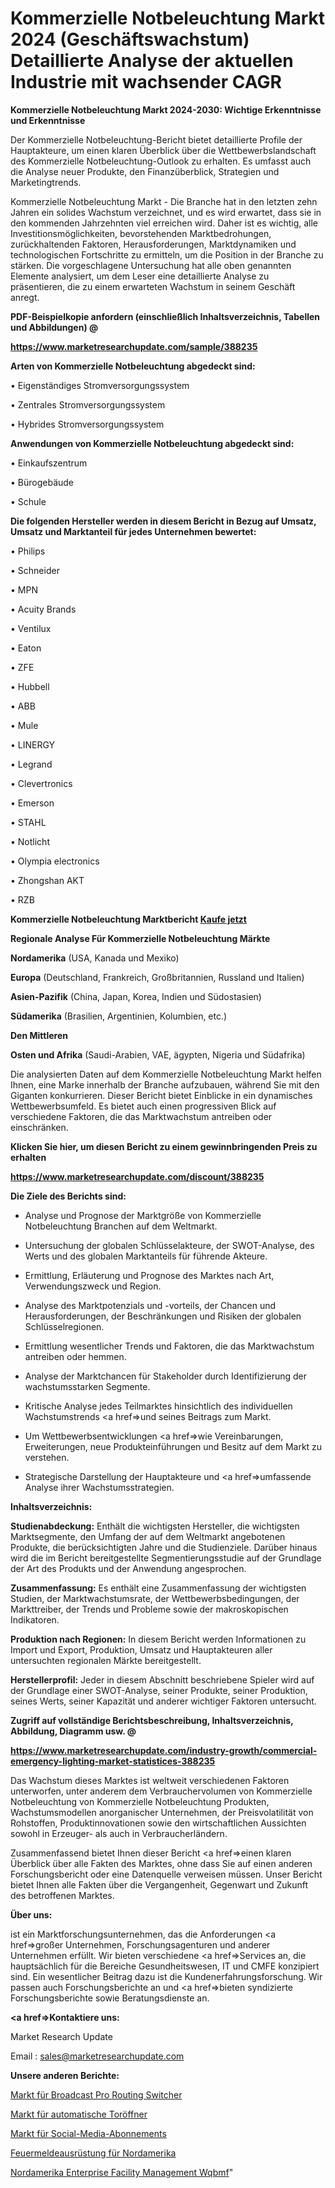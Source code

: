 # Kommerzielle Notbeleuchtung Markt 2024 (Geschäftswachstum) Detaillierte Analyse der aktuellen Industrie mit wachsender CAGR

<strong>Kommerzielle Notbeleuchtung Markt 2024-2030: Wichtige Erkenntnisse und Erkenntnisse</strong>

Der Kommerzielle Notbeleuchtung-Bericht bietet detaillierte Profile der Hauptakteure, um einen klaren Überblick über die Wettbewerbslandschaft des Kommerzielle Notbeleuchtung-Outlook zu erhalten. Es umfasst auch die Analyse neuer Produkte, den Finanzüberblick, Strategien und Marketingtrends.

Kommerzielle Notbeleuchtung Markt - Die Branche hat in den letzten zehn Jahren ein solides Wachstum verzeichnet, und es wird erwartet, dass sie in den kommenden Jahrzehnten viel erreichen wird. Daher ist es wichtig, alle Investitionsmöglichkeiten, bevorstehenden Marktbedrohungen, zurückhaltenden Faktoren, Herausforderungen, Marktdynamiken und technologischen Fortschritte zu ermitteln, um die Position in der Branche zu stärken. Die vorgeschlagene Untersuchung hat alle oben genannten Elemente analysiert, um dem Leser eine detaillierte Analyse zu präsentieren, die zu einem erwarteten Wachstum in seinem Geschäft anregt.



<strong><b>PDF-Beispielkopie anfordern (einschließlich Inhaltsverzeichnis, Tabellen und Abbildungen) @ </b></strong>

<strong><a href=https://www.marketresearchupdate.com/sample/388235>

<strong>https://www.marketresearchupdate.com/sample/388235</u></a></strong></strong>



<strong>Arten von Kommerzielle Notbeleuchtung abgedeckt sind:</strong>

• Eigenständiges Stromversorgungssystem

• Zentrales Stromversorgungssystem

• Hybrides Stromversorgungssystem



<strong>Anwendungen von Kommerzielle Notbeleuchtung abgedeckt sind:</strong>

• Einkaufszentrum

• Bürogebäude

• Schule



<strong>Die folgenden Hersteller werden in diesem Bericht in Bezug auf Umsatz, Umsatz und Marktanteil für jedes Unternehmen bewertet:</strong>

• Philips

• Schneider

• MPN

• Acuity Brands

• Ventilux

• Eaton

• ZFE

• Hubbell

• ABB

• Mule

• LINERGY

• Legrand

• Clevertronics

• Emerson

• STAHL

• Notlicht

• Olympia electronics

• Zhongshan AKT

• RZB



<strong>Kommerzielle Notbeleuchtung Marktbericht <a href=https://www.marketresearchupdate.com/buynow/388235>Kaufe jetzt</a></strong>



<strong>Regionale Analyse Für Kommerzielle Notbeleuchtung Märkte</strong>



<strong>Nordamerika</strong> (USA, Kanada und Mexiko)



<strong>Europa</strong> (Deutschland, Frankreich, Großbritannien, Russland und Italien)



<strong>Asien-Pazifik</strong> (China, Japan, Korea, Indien und Südostasien)



<strong>Südamerika</strong> (Brasilien, Argentinien, Kolumbien, etc.)



<strong>Den Mittleren</strong> 

<strong>Osten und Afrika</strong> (Saudi-Arabien, VAE, ägypten, Nigeria und Südafrika)

Die analysierten Daten auf dem Kommerzielle Notbeleuchtung Markt helfen Ihnen, eine Marke innerhalb der Branche aufzubauen, während Sie mit den Giganten konkurrieren. Dieser Bericht bietet Einblicke in ein dynamisches Wettbewerbsumfeld. Es bietet auch einen progressiven Blick auf verschiedene Faktoren, die das Marktwachstum antreiben oder einschränken.



<strong>Klicken Sie hier, um diesen Bericht zu einem gewinnbringenden Preis zu erhalten
</strong>

<strong><a href=https://www.marketresearchupdate.com/discount/388235>https://www.marketresearchupdate.com/discount/388235</b></u></strong></a>



<strong>Die Ziele des Berichts sind:</strong>

- Analyse und Prognose der Marktgröße von Kommerzielle Notbeleuchtung Branchen auf dem Weltmarkt.

- Untersuchung der globalen Schlüsselakteure, der SWOT-Analyse, des Werts und des globalen Marktanteils für führende Akteure.

- Ermittlung, Erläuterung und Prognose des Marktes nach Art, Verwendungszweck und Region.

- Analyse des Marktpotenzials und -vorteils, der Chancen und Herausforderungen, der Beschränkungen und Risiken der globalen Schlüsselregionen.

- Ermittlung wesentlicher Trends und Faktoren, die das Marktwachstum antreiben oder hemmen.

- Analyse der Marktchancen für Stakeholder durch Identifizierung der wachstumsstarken Segmente.

- Kritische Analyse jedes Teilmarktes hinsichtlich des individuellen Wachstumstrends <a href=>und</a> seines Beitrags zum Markt.

- Um Wettbewerbsentwicklungen <a href=>wie</a> Vereinbarungen, Erweiterungen, neue Produkteinführungen und Besitz auf dem Markt zu verstehen.

- Strategische Darstellung der Hauptakteure und <a href=>umfas</a>sende Analyse ihrer Wachstumsstrategien.



<strong>Inhaltsverzeichnis:</strong>



<strong>Studienabdeckung:</strong> Enthält die wichtigsten Hersteller, die wichtigsten Marktsegmente, den Umfang der auf dem Weltmarkt angebotenen Produkte, die berücksichtigten Jahre und die Studienziele. Darüber hinaus wird die im Bericht bereitgestellte Segmentierungsstudie auf der Grundlage der Art des Produkts und der Anwendung angesprochen.



<strong>Zusammenfassung:</strong> Es enthält eine Zusammenfassung der wichtigsten Studien, der Marktwachstumsrate, der Wettbewerbsbedingungen, der Markttreiber, der Trends und Probleme sowie der makroskopischen Indikatoren.



<strong>Produktion nach Regionen:</strong> In diesem Bericht werden Informationen zu Import und Export, Produktion, Umsatz und Hauptakteuren aller untersuchten regionalen Märkte bereitgestellt.



<strong>Herstellerprofil:</strong> Jeder in diesem Abschnitt beschriebene Spieler wird auf der Grundlage einer SWOT-Analyse, seiner Produkte, seiner Produktion, seines Werts, seiner Kapazität und anderer wichtiger Faktoren untersucht.



<strong><b>Zugriff auf vollständige Berichtsbeschreibung, Inhaltsverzeichnis, Abbildung, Diagramm usw. @ </b></strong>

<strong><a href=https://www.marketresearchupdate.com/industry-growth/commercial-emergency-lighting-market-statistices-388235>https://www.marketresearchupdate.com/industry-growth/commercial-emergency-lighting-market-statistices-388235</a></strong>

Das Wachstum dieses Marktes ist weltweit verschiedenen Faktoren unterworfen, unter anderem dem Verbrauchervolumen von Kommerzielle Notbeleuchtung von Kommerzielle Notbeleuchtung Produkten, Wachstumsmodellen anorganischer Unternehmen, der Preisvolatilität von Rohstoffen, Produktinnovationen sowie den wirtschaftlichen Aussichten sowohl in Erzeuger- als auch in Verbraucherländern.

Zusammenfassend bietet Ihnen dieser Bericht <a href=>einen</a> klaren Überblick über alle Fakten des Marktes, ohne dass Sie auf einen anderen Forschungsbericht oder eine Datenquelle verweisen müssen. Unser Bericht bietet Ihnen alle Fakten über die Vergangenheit, Gegenwart und Zukunft des betroffenen Marktes.



<strong>Über uns:</strong>

 ist ein Marktforschungsunternehmen, das die Anforderungen <a href=>großer</a> Unternehmen, Forschungsagenturen und anderer Unternehmen erfüllt. Wir bieten verschiedene <a href=>Services</a> an, die hauptsächlich für die Bereiche Gesundheitswesen, IT und CMFE konzipiert sind. Ein wesentlicher Beitrag dazu ist die Kundenerfahrungsforschung. Wir passen auch Forschungsberichte an und <a href=>bieten</a> syndizierte Forschungsberichte sowie Beratungsdienste an.



<strong><a href=>Kontaktiere uns:</a></strong>

Market Research Update

Email : sales@marketresearchupdate.com



<strong>Unsere anderen Berichte:</strong>

<a href=https://www.linkedin.com/pulse/broadcast-pro-routing-switcher-market-2023-future-scope>Markt für Broadcast Pro Routing Switcher</a>

<a href=https://www.linkedin.com/pulse/automatic-gate-openers-market-report-2023-top-company>Markt für automatische Toröffner</a>

<a href=https://www.linkedin.com/pulse/social-media-subscription-market-research-report>Markt für Social-Media-Abonnements</a>

<a href=https://www.linkedin.com/pulse/north-america-fire-alarm-equipment>Feuermeldeausrüstung für Nordamerika</a>

<a href=https://www.linkedin.com/pulse/north-america-enterprise-facility-management-wqbmf/>Nordamerika Enterprise Facility Management Wqbmf</a>"
